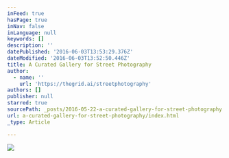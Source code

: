 ```yaml
---
inFeed: true
hasPage: true
inNav: false
inLanguage: null
keywords: []
description: ''
datePublished: '2016-06-03T13:53:29.376Z'
dateModified: '2016-06-03T13:52:50.446Z'
title: A Curated Gallery for Street Photography
author:
  - name: ''
    url: 'https://thegrid.ai/streetphotography'
authors: []
publisher: null
starred: true
sourcePath: _posts/2016-05-22-a-curated-gallery-for-street-photography.md
url: a-curated-gallery-for-street-photography/index.html
_type: Article

---
```

![](https://the-grid-user-content.s3-us-west-2.amazonaws.com/f204e286-1afe-433a-a65a-7e3a29e3f501.jpg)